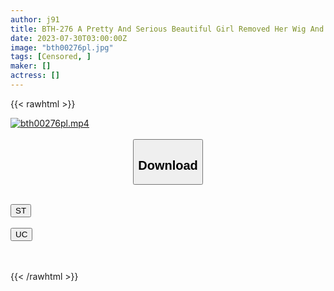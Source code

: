 ```yaml
---
author: j91
title: BTH-276 A Pretty And Serious Beautiful Girl Removed Her Wig And Became Covered With Juice. Mao Nishino
date: 2023-07-30T03:00:00Z
image: "bth00276pl.jpg"
tags: [Censored, ]
maker: []
actress: []
---
```



{{< rawhtml >}}

<div class="video" data-videoid="3GRGJGLj3jIdgq3">
    <a href="javascript:;">
        <img src="https://my.j91.asia/posts/bth00276pl/bth00276pl.jpg" width="WIDTH" height="HEIGHT" alt="bth00276pl.mp4" loading="lazy">
    </a>
</div>

<script type="text/javascript" src="https://j91.asia/asset/on-demand-st.js"></script>

<br>
  <link rel="stylesheet" href="https://j91.asia/asset/bs5.css">
  
  <center>
  <button class="btn btn-primary" type="button" data-bs-toggle="collapse" data-bs-target=".multi-collapse" aria-expanded="false" aria-controls="multiCollapseExample1 multiCollapseExample2"><h2>Download</h2></button></center>
</p>
<div class="row">
  <div class="col">
    <div class="collapse multi-collapse" id="multiCollapseExample1">
      <div class="card card-body">
	      	      <br>
<div class="buttons">  
<a href="https://streamtape.to/v/3GRGJGLj3jIdgq3"><button class="btn-hover color-3"><i class="fa fa-download"></i> ST</button></a></div>
    </div>
  </div>
</div>
  <div class="col">
    <div class="collapse multi-collapse" id="multiCollapseExample2">
      <div class="card card-body">
	      <br>
<div class="buttons">
    <a href="https://userscloud.com/sjge1y9ekr58"><button class="btn-hover color-9"><i class="fa fa-download"></i> UC</button></a></div>
<br><br>
      </div>
    </div>
  </div>
</div>

{{< /rawhtml >}}